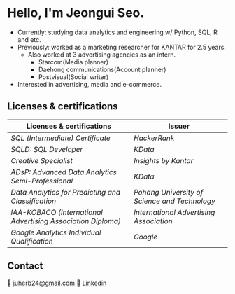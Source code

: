 # Hello, I'm Jeongui Seo.
* Currently: studying data analytics and engineering w/ Python, SQL, R and etc.
* Previously: worked as a marketing researcher for KANTAR for 2.5 years.
  * Also worked at 3 advertising agencies as an intern.
    * Starcom(Media planner)
    * Daehong communications(Account planner)
    * Postvisual(Social writer)  
* Interested in advertising, media and e-commerce.

## Licenses & certifications
|**Licenses & certifications**|**Issuer**|
|--|--|
|*SQL (Intermediate) Certificate*|*HackerRank*|
|*SQLD: SQL Developer*|*KData*|
|*Creative Specialist*|*Insights by Kantar*|
|*ADsP: Advanced Data Analytics Semi-Professional*|*KData*|
|*Data Analytics for Predicting and Classification*|*Pohang University of Science and Technology*|
|*IAA-KOBACO (International Advertising Association Diploma)*|*International Advertising Association*|
|*Google Analytics Individual Qualification*|*Google*|


## Contact
📧 juherb24@gmail.com
💼 [Linkedin](https://www.linkedin.com/in/jeong-ui-seo-739b19140/) 



